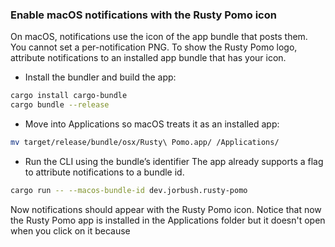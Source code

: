 ### Enable macOS notifications with the Rusty Pomo icon

On macOS, notifications use the icon of the app bundle that posts them. You cannot set a per-notification PNG. To show the Rusty Pomo logo, attribute notifications to an installed app bundle that has your icon.

- Install the bundler and build the app:

```bash
cargo install cargo-bundle
cargo bundle --release
```

- Move into Applications so macOS treats it as an installed app:

```bash
mv target/release/bundle/osx/Rusty\ Pomo.app/ /Applications/
```

- Run the CLI using the bundle’s identifier
The app already supports a flag to attribute notifications to a bundle id.

```bash
cargo run -- --macos-bundle-id dev.jorbush.rusty-pomo
```

Now notifications should appear with the Rusty Pomo icon. Notice that now the Rusty Pomo app is installed in the Applications folder but it doesn't open when you click on it because
